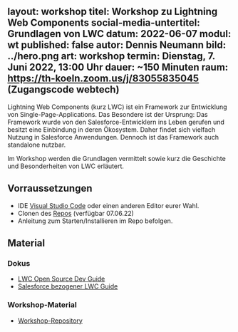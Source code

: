 layout: workshop
titel: Workshop zu Lightning Web Components
social-media-untertitel: Grundlagen von LWC
datum: 2022-06-07
modul: wt
published: false
autor: Dennis Neumann
bild: ../hero.png
art: workshop
termin: Dienstag, 7. Juni 2022, 13:00 Uhr
dauer: ~150 Minuten
raum: https://th-koeln.zoom.us/j/83055835045 (Zugangscode webtech) 
---

Lightning Web Components (kurz LWC) ist ein Framework zur Entwicklung von Single-Page-Applications. Das Besondere ist der Ursprung:
Das Framework wurde von den Salesforce-Entwicklern ins Leben gerufen und besitzt eine Einbindung in deren Ökosystem. Daher findet sich vielfach Nutzung in Salesforce Anwendungen.
Dennoch ist das Framework auch standalone nutzbar.

Im Workshop werden die Grundlagen vermittelt sowie kurz die Geschichte und Besonderheiten von LWC erläutert.

## Vorraussetzungen

- IDE [Visual Studio Code](https://code.visualstudio.com/) oder einen anderen Editor eurer Wahl.
- Clonen des [Repos](https://github.com/DennisNew1/webtech-lwc) (verfügbar 07.06.22)
- Anleitung zum Starten/Installieren im Repo befolgen.

## Material

### Dokus

- [LWC Open Source Dev Guide](https://lwc.dev/guide/introduction)
- [Salesforce bezogener LWC Guide](https://developer.salesforce.com/docs/component-library/documentation/en/lwc)


### Workshop-Material

- [Workshop-Repository](https://github.com/DennisNew1/webtech-lwc)